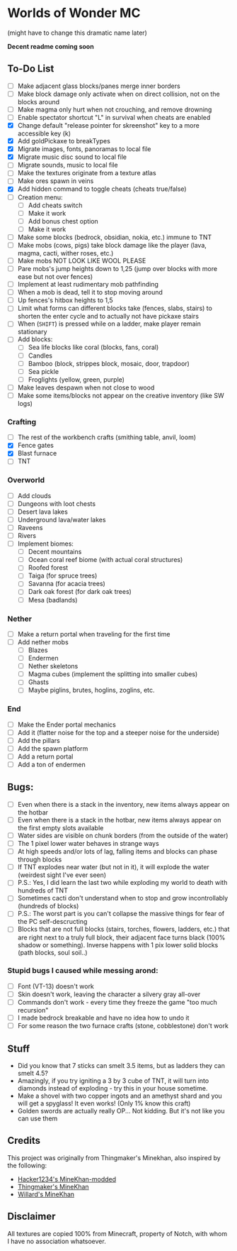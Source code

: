 # Worlds of Wonder MC
(might have to change this dramatic name later)

**Decent readme coming soon**

## To-Do List
 - [ ] Make adjacent glass blocks/panes merge inner borders
 - [ ] Make block damage only activate when on direct collision, not on the blocks around
 - [ ] Make magma only hurt when not crouching, and remove drowning
 - [ ] Enable spectator shortcut "L" in survival when cheats are enabled
 - [x] Change default "release pointer for skreenshot" key to a more accessible key (k)
 - [x] Add goldPickaxe to breakTypes
 - [x] Migrate images, fonts, panoramas to local file
 - [x] Migrate music disc sound to local file
 - [ ] Migrate sounds, music to local file
 - [ ] Make the textures originate from a texture atlas
 - [ ] Make ores spawn in veins
 - [x] Add hidden command to toggle cheats (cheats true/false)
 - [ ] Creation menu:
   * [ ] Add cheats switch
   * [ ] Make it work
   * [ ] Add bonus chest option
   * [ ] Make it work
 - [ ] Make some blocks (bedrock, obsidian, nokia, etc.) immune to TNT
 - [ ] Make mobs (cows, pigs) take block damage like the player (lava, magma, cacti, wither roses, etc.)
 - [ ] Make mobs NOT LOOK LIKE WOOL PLEASE
 - [ ] Pare mobs's jump heights down to 1,25 (jump over blocks with more ease but not over fences)
 - [ ] Implement at least rudimentary mob pathfinding
 - [ ] When a mob is dead, tell it to stop moving around
 - [ ] Up fences's hitbox heights to 1,5
 - [ ] Limit what forms can different blocks take (fences, slabs, stairs) to shorten the enter cycle and to actually not have pickaxe stairs
 - [ ] When (`SHIFT`) is pressed while on a ladder, make player remain stationary
 - [ ] Add blocks:
   * [ ] Sea life blocks like coral (blocks, fans, coral)
   * [ ] Candles
   * [ ] Bamboo (block, strippes block, mosaic, door, trapdoor)
   * [ ] Sea pickle
   * [ ] Froglights (yellow, green, purple)
 - [ ] Make leaves despawn when not close to wood
 - [ ] Make some items/blocks not appear on the creative inventory (like SW logs)
### **Crafting**
 - [ ] The rest of the workbench crafts (smithing table, anvil, loom)
 - [x] Fence gates
 - [x] Blast furnace
 - [ ] TNT

### **Overworld**
 - [ ] Add clouds
 - [ ] Dungeons with loot chests
 - [ ] Desert lava lakes
 - [ ] Underground lava/water lakes
 - [ ] Raveens
 - [ ] Rivers
 - [ ] Implement biomes:
   * [ ] Decent mountains
   * [ ] Ocean coral reef biome (with actual coral structures)
   * [ ] Roofed forest
   * [ ] Taiga (for spruce trees)
   * [ ] Savanna (for acacia trees)
   * [ ] Dark oak forest (for dark oak trees)
   * [ ] Mesa (badlands)
   
### **Nether**
 - [ ] Make a return portal when traveling for the first time
 - [ ] Add nether mobs
   * [ ] Blazes
   * [ ] Endermen
   * [ ] Nether skeletons
   * [ ] Magma cubes (implement the splitting into smaller cubes)
   * [ ] Ghasts
   * [ ] Maybe piglins, brutes, hoglins, zoglins, etc.

### **End**
 - [ ] Make the Ender portal mechanics
 - [ ] Add it (flatter noise for the top and a steeper noise for the underside)
 - [ ] Add the pillars
 - [ ] Add the spawn platform
 - [ ] Add a return portal
 - [ ] Add a ton of endermen

## Bugs:
 - [ ] Even when there is a stack in the inventory, new items always appear on the hotbar
 - [ ] Even when there is a stack in the hotbar, new items always appear on the first empty slots available
 - [ ] Water sides are visible on chunk borders (from the outside of the water)
 - [ ] The 1 pixel lower water behaves in strange ways
 - [ ] At high speeds and/or lots of lag, falling items and blocks can phase through blocks
 - [ ] If TNT explodes near water (but not in it), it will explode the water (weirdest sight I've ever seen)
 - [ ] P.S.: Yes, I did learn the last two while exploding my world to death with hundreds of TNT
 - [ ] Sometimes cacti don't understand when to stop and grow incontrollably (hundreds of blocks)
 - [ ] P.S.: The worst part is you can't collapse the massive things for fear of the PC self-descructing
 - [ ] Blocks that are not full blocks (stairs, torches, flowers, ladders, etc.) that are right next to a truly full block, their adjacent face turns black (100% shadow or something). Inverse happens with 1 pix lower solid blocks (path blocks, soul soil..)

### Stupid bugs I caused while messing arond:
 - [ ] Font (VT-13) doesn't work
 - [ ] Skin doesn't work, leaving the character a silvery gray all-over
 - [ ] Commands don't work - every time they freeze the game "too much recursion"
 - [ ] I made bedrock breakable and have no idea how to undo it
 - [ ] For some reason the two furnace crafts (stone, cobblestone) don't work

## Stuff
 - Did you know that 7 sticks can smelt 3.5 items, but as ladders they can smelt 4.5?
 - Amazingly, if you try igniting a 3 by 3 cube of TNT, it will turn into diamonds instead of exploding - try this in your house sometime.
 - Make a shovel with two copper ingots and an amethyst shard and you will get a spyglass! It even works! (Only 1% know this craft)
 - Golden swords are actually really OP... Not kidding. But it's not like you can use them

## Credits
This project was originally from Thingmaker's Minekhan, also inspired by the following:
 - [Hacker1234's MineKhan-modded](https://github.com/Hacker1254/MineKhan-Modded)
 - [Thingmaker's MineKhan](https://thingmaker.us.eu.org/)
 - [Willard's MineKhan](https://willard.fun/minekhan/)

## Disclaimer
All textures are copied 100% from Minecraft, property of Notch, with whom I have no association whatsoever.
